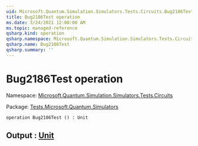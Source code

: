 ```yaml
---
uid: Microsoft.Quantum.Simulation.Simulators.Tests.Circuits.Bug2186Test
title: Bug2186Test operation
ms.date: 3/24/2021 12:00:00 AM
ms.topic: managed-reference
qsharp.kind: operation
qsharp.namespace: Microsoft.Quantum.Simulation.Simulators.Tests.Circuits
qsharp.name: Bug2186Test
qsharp.summary: ''
---
```


# Bug2186Test operation

Namespace: [Microsoft.Quantum.Simulation.Simulators.Tests.Circuits](xref:Microsoft.Quantum.Simulation.Simulators.Tests.Circuits)

Package: [Tests.Microsoft.Quantum.Simulators](https://nuget.org/packages/Tests.Microsoft.Quantum.Simulators)




```qsharp
operation Bug2186Test () : Unit
```


## Output : [Unit](xref:microsoft.quantum.lang-ref.unit)

